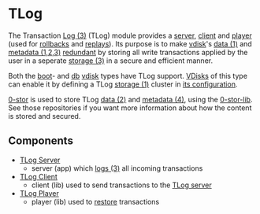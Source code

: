 # TLog

The Transaction [Log (3)][log] (TLog) module provides a [server][tlogserver], [client][tlogclient] and [player][tlogplayer] (used for [rollbacks][rollback] and [replays][replay]). Its purpose is to make [vdisk][vdisk]'s [data (1)][data] and [metadata (1,2,3)][metadata] [redundant][redundant] by storing all write transactions applied by the user in a seperate [storage (3)][storage] in a secure and efficient manner.

Both the [boot][boot]- and [db][db] [vdisk][vdisk] types have TLog support. [VDisks][vdisk] of this type can enable it by defining a TLog [storage (1)][storage] cluster in [its configuration][tlogconfig].

[0-stor][0-stor] is used to store TLog [data (2)][data] and [metadata (4)][metadata], using the [0-stor-lib][0-stor-lib]. See those repositories if you want more information about how the content is stored and secured.

## Components

* [TLog Server](server.md)
  - server (app) which [logs (3)][log] all incoming transactions
* [TLog Client](client.md)
  - client (lib) used to send transactions to the [TLog server](server.md)
* [TLog Player](player.md)
  - player (lib) used to [restore][restore] transactions


[data]: /docs/glossary.md#data
[metadata]: /docs/glossary.md#metadata
[redundant]: /docs/glossary.md#redundant
[vdisk]: /docs/glossary.md#vdisk
[storage]: /docs/glossary.md#storage
[boot]: /docs/glossary.md#boot
[db]: /docs/glossary.md#db
[log]: /docs/glossary.md#log
[restore]: /docs/glossary.md#restore
[rollback]: /docs/glossary.md#rollback
[replay]: /docs/glossary.md#replay

[tlogserver]: server.md
[tlogclient]: client.md
[tlogplayer]: player.md
[tlogconfig]: config.md

[0-stor-lib]: https://github.com/zero-os/0-stor-lib
[0-stor]: https://github.com/zero-os/0-stor
